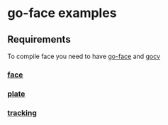 # go-face examples

## Requirements

To compile face you need to have [go-face](github.com/Danile71/go-face) and [gocv](gocv.io/x/gocv)

### [face](face/)

### [plate](plate/)

### [tracking](tracking/)
